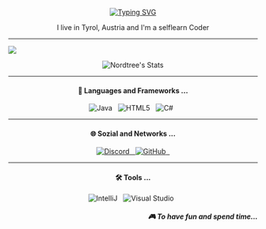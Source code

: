 <p align='center'>
<a href="https://git.io/typing-svg"><img src="https://readme-typing-svg.demolab.com?font=&weight=900&size=32&duration=2000&pause=10000000&color=F70000&center=true&vCenter=true&multiline=true&width=500&lines=Hi%2C+I'm+Higreos" alt="Typing SVG" /></a>
</p>
<p align='center'>I live in Tyrol, Austria and I'm a selflearn Coder</p>

<hr>

![](https://komarev.com/ghpvc/?username=Nordtree12&color=dc143c)

<p align="center">
    <img src="https://github-readme-stats.vercel.app/api?username=Higreos&show_icons=true&theme=codeSTACKr&count_private=true&include_all_commits=true&custom_title=Stats&title_color=ff0000&icon_color=ff0000&locale=de" alt="Nordtree's Stats"/>
</p>

<hr>

<h4 align="center">🔭  Languages and Frameworks ...</h4>

<p align="center">
    <img src="https://img.shields.io/badge/Java-ED8B00?style=for-the-badge&logo=java&logoColor=white" alt="Java">&nbsp;&nbsp;
    <img src="https://img.shields.io/badge/HTML5-E34F26?style=for-the-badge&logo=html5&logoColor=white" alt="HTML5">&nbsp;&nbsp;
    <img src="https://img.shields.io/badge/C%23-239120?style=for-the-badge&logo=c-sharp&logoColor=white" alt="C#">&nbsp;&nbsp;
</p>

<hr>

<h4 align="center">🌐 Sozial and Networks ...</h4>

<p align="center">
<a href="https://discord.gg/cMTxKz8XSU" target="_blank">
    <img src="https://img.shields.io/badge/Discord-7289DA?style=for-the-badge&logo=discord&logoColor=white" alt="Discord">&nbsp;&nbsp;
</a>
<a href="https://github.com/Nordtree12" target="_blank">
    <img src="https://img.shields.io/badge/GitHub-100000?style=for-the-badge&logo=github&logoColor=white" alt="GitHub">&nbsp;&nbsp;
</a>
</p>
    
<hr>

<h4 align="center">🛠️ Tools ...</h4>
<p align="center">
    <img src="https://img.shields.io/badge/IntelliJ_IDEA-000000.svg?style=for-the-badge&logo=intellij-idea&logoColor=white" alt="IntelliJ">&nbsp;&nbsp;
    <img src="https://img.shields.io/badge/Visual_Studio-5C2D91?style=for-the-badge&logo=visual%20studio&logoColor=white" alt="Visual Studio">&nbsp;&nbsp;
</p>

<h5 align="right">🎮 To have fun and spend time...</h5>
